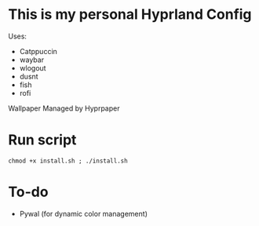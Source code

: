 # This is my personal Hyprland Config
Uses:
- Catppuccin
- waybar
- wlogout
- dusnt
- fish
- rofi

Wallpaper Managed by Hyprpaper

# Run script
`chmod +x install.sh ; ./install.sh`

# To-do
- Pywal (for dynamic color management)